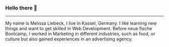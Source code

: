 ### Hello there 👋
----
My name is Melissa Liebeck, I live in Kassel, Germany.
I like learning new things and want to get skilled in Web Development.
Before neue fische Bootcamp, I worked in Marketing in different industries, such as food, or culture but also gained experiences in an advertising agency.
